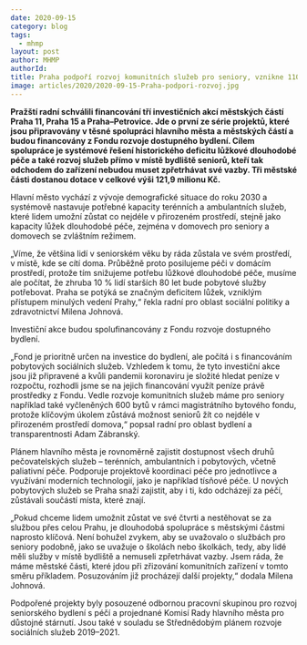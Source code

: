 ```yaml
---
date: 2020-09-15
category: blog
tags: 
  - mhmp
layout: post
author: MHMP
authorId: 
title: Praha podpoří rozvoj komunitních služeb pro seniory, vznikne 110 nových lůžek
image: articles/2020/2020-09-15-Praha-podpori-rozvoj.jpg
---
```


**Pražští radní schválili financování tří investičních akcí městských částí Praha 11, Praha 15 a Praha–Petrovice. Jde o první ze série projektů, které jsou připravovány v těsné spolupráci hlavního města a městských částí a budou financovány z Fondu rozvoje dostupného bydlení. Cílem spolupráce je systémové řešení historického deficitu lůžkové dlouhodobé péče a také rozvoj služeb přímo v místě bydliště seniorů, kteří tak odchodem do zařízení nebudou muset zpřetrhávat své vazby. Tři městské části dostanou dotace v celkové výši 121,9 milionu Kč.**

Hlavní město vychází z vývoje demografické situace do roku 2030 a systémově nastavuje potřebné kapacity terénních a ambulantních služeb, které lidem umožní zůstat co nejdéle v přirozeném prostředí, stejně jako kapacity lůžek dlouhodobé péče, zejména v domovech pro seniory a domovech se zvláštním režimem.

„Víme, že většina lidí v seniorském věku by ráda zůstala ve svém prostředí, v místě, kde se cítí doma. Průběžně proto posilujeme péči v domácím prostředí, protože tím snižujeme potřebu lůžkové dlouhodobé péče, musíme ale počítat, že zhruba 10 % lidí starších 80 let bude pobytové služby potřebovat. Praha se potýká se značným deficitem lůžek, vzniklým přístupem minulých vedení Prahy,“ řekla radní pro oblast sociální politiky a zdravotnictví Milena Johnová.

Investiční akce budou spolufinancovány z Fondu rozvoje dostupného bydlení.

„Fond je prioritně určen na investice do bydlení, ale počítá i s financováním pobytových sociálních služeb. Vzhledem k tomu, že tyto investiční akce jsou již připravené a kvůli pandemii koronaviru je složité hledat peníze v rozpočtu, rozhodli jsme se na jejich financování využít peníze právě prostředky z Fondu. Vedle rozvoje komunitních služeb máme pro seniory například také vyčleněných 600 bytů v rámci magistrátního bytového fondu, protože klíčovým úkolem zůstává možnost seniorů žít co nejdéle v přirozeném prostředí domova,“ popsal radní pro oblast bydlení a transparentnosti Adam Zábranský.

Plánem hlavního města je rovnoměrně zajistit dostupnost všech druhů pečovatelských služeb – terénních, ambulantních i pobytových, včetně paliativní péče. Podporuje projektově koordinaci péče pro jednotlivce a využívání moderních technologií, jako je například tísňové péče. U nových pobytových služeb se Praha snaží zajistit, aby i ti, kdo odcházejí za péčí, zůstávali součástí místa, které znají.

„Pokud chceme lidem umožnit zůstat ve své čtvrti a nestěhovat se za službou přes celou Prahu, je dlouhodobá spolupráce s městskými částmi naprosto klíčová. Není bohužel zvykem, aby se uvažovalo o službách pro seniory podobně, jako se uvažuje o školách nebo školkách, tedy, aby lidé měli služby v místě bydliště a nemuseli zpřetrhávat vazby. Jsem ráda, že máme městské části, které jdou při zřizování komunitních zařízení v tomto směru příkladem. Posuzováním již procházejí další projekty,“ dodala Milena Johnová.

Podpořené projekty byly posouzené odbornou pracovní skupinou pro rozvoj seniorského bydlení s péčí a projednané Komisí Rady hlavního města pro důstojné stárnutí. Jsou také v souladu se Střednědobým plánem rozvoje sociálních služeb 2019–2021.
